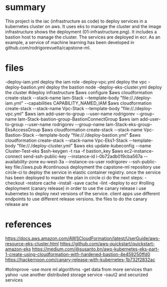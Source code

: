 # summary
This project is the iac (infrastructure as code) to deploy services in a kubernetes cluster on aws. It uses eks to manage the cluster and the image infrastructure shows the deployment (01-infrastructure.png). It includes a bastion host to manage the cluster. The services are deployed in ecr. As an example, a service of machine learning has been developed in github.com/rodrigorevuelta/capstone-ml.
# files
-deploy-iam.yml deploy the iam role
-deploy-vpc.yml deploy the vpc
-deploy-bastion.yml deploy the bastion node
-deploy-eks-cluster.yml deploy the cluster
#deploy infrastructure
$aws configure
$aws cloudformation create-stack --stack-name Iam-Stack --template-body "file://./deploy-iam.yml" --capabilities CAPABILITY_NAMED_IAM
$aws cloudformation create-stack --stack-name Vpc-Stack --template-body "file://./deploy-vpc.yml"
$aws iam add-user-to-group --user-name rodrigorev --group-name Iam-Stack-bastion-group-BastionConnectGroup
$aws iam add-user-to-group --user-name rodrigorev --group-name Iam-Stack-eks-group-EksAccessGroup
$aws cloudformation create-stack --stack-name Vpc-Bastion-Stack --template-body "file://./deploy-bastion.yml"
$aws cloudformation create-stack --stack-name Vpc-Eks1-Stack --template-body "file://./deploy-cluster.yml"
$aws eks update-kubeconfig --name Cluster-Test-eks
$ssh-keygen -t rsa -f bastion_key
$aws ec2-instance-connect send-ssh-public-key --instance-id i-0b72adb019cba567a --availability-zone eu-west-3a --instance-os-user rodrigorev --ssh-public-key file://aws.pub
#continuous deployment
the capstone-ml repository use circle-ci to deploy the service in elastic container registry. once the service has been deployed to master the plan in circle ci do the next steps:
-checkout
-restore cache
-install
-save cache
-lint
-deploy to ecr
#rolling deployment (canary release)
in order to use the canary release i use kubernetes to deploy next versions of the service. client apps use different endpoints to use different release versions. the files to do the canary release are

# references
https://docs.aws.amazon.com/AWSCloudFormation/latest/UserGuide/aws-resource-eks-cluster.html
https://github.com/aws-quickstart/quickstart-amazon-eks
https://medium.com/@susanto.bn/aws-kubernetes-eks-part-1-create-using-cloudformation-with-hardened-bastion-4e459250ffd0
https://hackernoon.com/canary-release-with-kubernetes-1b732f2832ac

#toImprove
-use more ml algorithms
-get data from more services than yahoo
-use another distributed storage service
-oaut2 and securized services